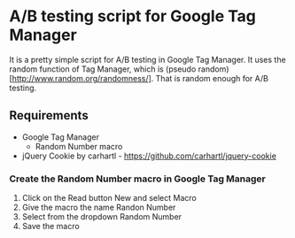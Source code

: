 A/B testing script for Google Tag Manager
=========================================

It is a pretty simple script for A/B testing in Google Tag Manager. It uses the random function of Tag Manager, which is (pseudo random)[http://www.random.org/randomness/]. That is random enough for A/B testing.

## Requirements
* Google Tag Manager
  * Random Number macro
* jQuery Cookie by carhartl - https://github.com/carhartl/jquery-cookie

### Create the Random Number macro in Google Tag Manager
1. Click on the Read button New and select Macro
2. Give the macro the name Randon Number
3. Select from the dropdown Random Number
4. Save the macro